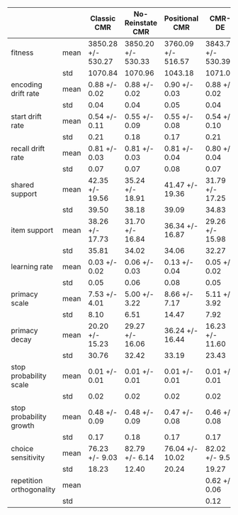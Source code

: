 | | | Classic CMR | No-Reinstate CMR | Positional CMR | CMR-DE |
|---|---|---|---|---|---|
| fitness | mean | 3850.28 +/- 530.27 | 3850.20 +/- 530.33 | 3760.09 +/- 516.57 | 3843.70 +/- 530.39 |
| | std | 1070.84 | 1070.96 | 1043.18 | 1071.09 |
| encoding drift rate | mean | 0.88 +/- 0.02 | 0.88 +/- 0.02 | 0.90 +/- 0.03 | 0.88 +/- 0.02 |
| | std | 0.04 | 0.04 | 0.05 | 0.04 |
| start drift rate | mean | 0.54 +/- 0.11 | 0.55 +/- 0.09 | 0.55 +/- 0.08 | 0.54 +/- 0.10 |
| | std | 0.21 | 0.18 | 0.17 | 0.21 |
| recall drift rate | mean | 0.81 +/- 0.03 | 0.81 +/- 0.03 | 0.81 +/- 0.04 | 0.80 +/- 0.04 |
| | std | 0.07 | 0.07 | 0.08 | 0.07 |
| shared support | mean | 42.35 +/- 19.56 | 35.24 +/- 18.91 | 41.47 +/- 19.36 | 31.79 +/- 17.25 |
| | std | 39.50 | 38.18 | 39.09 | 34.83 |
| item support | mean | 38.26 +/- 17.73 | 31.70 +/- 16.84 | 36.34 +/- 16.87 | 29.26 +/- 15.98 |
| | std | 35.81 | 34.02 | 34.06 | 32.27 |
| learning rate | mean | 0.03 +/- 0.02 | 0.06 +/- 0.03 | 0.13 +/- 0.04 | 0.05 +/- 0.02 |
| | std | 0.05 | 0.06 | 0.08 | 0.05 |
| primacy scale | mean | 7.53 +/- 4.01 | 5.00 +/- 3.22 | 8.66 +/- 7.17 | 5.11 +/- 3.92 |
| | std | 8.10 | 6.51 | 14.47 | 7.92 |
| primacy decay | mean | 20.20 +/- 15.23 | 29.27 +/- 16.06 | 36.24 +/- 16.44 | 16.23 +/- 11.60 |
| | std | 30.76 | 32.42 | 33.19 | 23.43 |
| stop probability scale | mean | 0.01 +/- 0.01 | 0.01 +/- 0.01 | 0.01 +/- 0.01 | 0.01 +/- 0.01 |
| | std | 0.02 | 0.02 | 0.02 | 0.02 |
| stop probability growth | mean | 0.48 +/- 0.09 | 0.48 +/- 0.09 | 0.47 +/- 0.08 | 0.46 +/- 0.08 |
| | std | 0.17 | 0.18 | 0.17 | 0.17 |
| choice sensitivity | mean | 76.23 +/- 9.03 | 82.79 +/- 6.14 | 76.04 +/- 10.02 | 82.02 +/- 9.54 |
| | std | 18.23 | 12.40 | 20.24 | 19.27 |
| repetition orthogonality | mean | | | | 0.62 +/- 0.06 |
| | std | | | | 0.12 |
